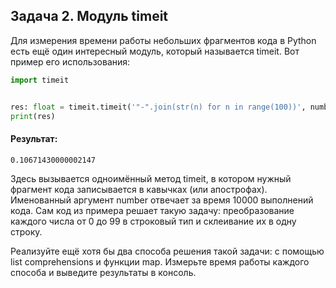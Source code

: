 ## Задача 2. Модуль timeit
Для измерения времени работы небольших фрагментов кода в Python есть ещё один интересный модуль, который называется timeit. Вот пример его использования:

````python
import timeit


res: float = timeit.timeit('"-".join(str(n) for n in range(100))', number=10000)
print(res)
````
#### Результат:
````
0.10671430000002147
```` 
Здесь вызывается одноимённый метод timeit, в котором нужный фрагмент кода записывается в кавычках (или апострофах). Именованный аргумент number отвечает за время 10000 выполнений кода.
Сам код из примера решает такую задачу: преобразование каждого числа от 0 до 99 в строковый тип и склеивание их в одну строку.

Реализуйте ещё хотя бы два способа решения такой задачи: с помощью list comprehensions и функции map. Измерьте время работы каждого способа и выведите результаты в консоль.





